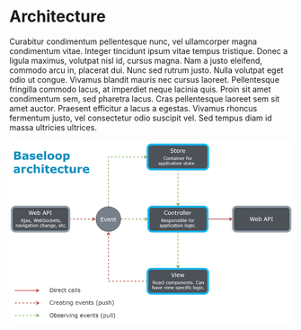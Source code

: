 # Architecture

Curabitur condimentum pellentesque nunc, vel ullamcorper magna condimentum vitae. Integer tincidunt ipsum
vitae tempus tristique. Donec a ligula maximus, volutpat nisl id, cursus magna. Nam a justo eleifend,
commodo arcu in, placerat dui. Nunc sed rutrum justo. Nulla volutpat eget odio ut congue. Vivamus blandit
mauris nec cursus laoreet. Pellentesque fringilla commodo lacus, at imperdiet neque lacinia quis. Proin
sit amet condimentum sem, sed pharetra lacus. Cras pellentesque laoreet sem sit amet auctor. Praesent
efficitur a lacus a egestas. Vivamus rhoncus fermentum justo, vel consectetur odio suscipit vel. Sed
tempus diam id massa ultricies ultrices.

[![Architecture][architecture]][architecture]

[architecture]: https://raw.githubusercontent.com/baseloop/baseloop/master/resources/baseloop-architecture.png
[releases]: https://github.com/showdownjs/showdown/releases
[atx]: http://www.aaronsw.com/2002/atx/intro
[setext]: https://en.wikipedia.org/wiki/Setext

